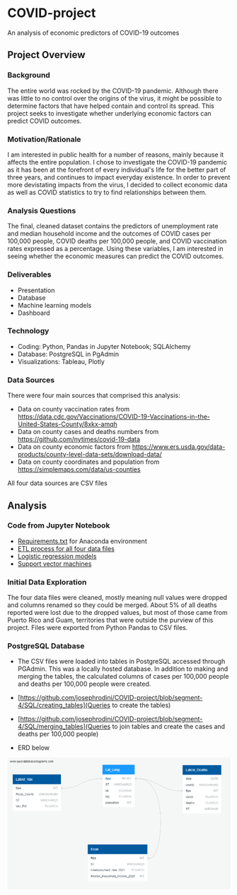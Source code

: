 # COVID-project

An analysis of economic predictors of COVID-19 outcomes

## Project Overview

### Background

The entire world was rocked by the COVID-19 pandemic. Although there was little to no control over the origins of the virus, it might be possible to determine factors that have helped contain and control its spread. This project seeks to investigate whether underlying economic factors can predict COVID outcomes.

### Motivation/Rationale

I am interested in public health for a number of reasons, mainly because it affects the entire population. I chose to investigate the COVID-19 pandemic as it has been at the forefront of every individual's life for the better part of three years, and continues to impact everyday existence. In order to prevent more devistating impacts from the virus, I decided to collect economic data as well as COVID statistics to try to find relationships between them. 

### Analysis Questions

The final, cleaned dataset contains the predictors of unemployment rate and median household income and the outcomes of COVID cases per 100,000 people, COVID deaths per 100,000 people, and COVID vaccination rates expressed as a percentage. Using these variables, I am interested in seeing whether the economic measures can predict the COVID outcomes.


### Deliverables

- Presentation
- Database
- Machine learning models
- Dashboard


### Technology

- Coding: Python, Pandas in Jupyter Notebook; SQLAlchemy
- Database: PostgreSQL in PgAdmin
- Visualizations: Tableau, Plotly


### Data Sources

There were four main sources that comprised this analysis:

- Data on county vaccination rates from https://data.cdc.gov/Vaccinations/COVID-19-Vaccinations-in-the-United-States-County/8xkx-amqh
- Data on county cases and deaths numbers from https://github.com/nytimes/covid-19-data
- Data on county economic factors from https://www.ers.usda.gov/data-products/county-level-data-sets/download-data/
- Data on county coordinates and population from https://simplemaps.com/data/us-counties

All four data sources are CSV files


## Analysis

### Code from Jupyter Notebook

- [Requirements.txt](https://github.com/josephrodini/COVID-project/blob/main/requirements.txt) for Anaconda environment
- [ETL process for all four data files](https://github.com/josephrodini/COVID-project/blob/main/ETL/COVID_data_cleaning.ipynb)
- [Logistic regression models](https://github.com/josephrodini/COVID-project/blob/main/Machine_Learning/Logistic_Regression.ipynb)
- [Support vector machines](https://github.com/josephrodini/COVID-project/blob/main/Machine_Learning/SVM.ipynb)


### Initial Data Exploration

The four data files were cleaned, mostly meaning null values were dropped and columns renamed so they could be merged. About 5% of all deaths reported were lost due to the dropped values, but most of those came from Puerto Rico and Guam, territories that were outside the purview of this project. Files were exported from Python Pandas to CSV files.

### PostgreSQL Database

- The CSV files were loaded into tables in PostgreSQL accessed through PGAdmin. This was a locally hosted database. In addition to making and merging the tables, the calculated columns of cases per 100,000 people and deaths per 100,000 people were created.

- [https://github.com/josephrodini/COVID-project/blob/segment-4/SQL/creating_tables](Queries to create the tables)

- [https://github.com/josephrodini/COVID-project/blob/segment-4/SQL/merging_tables](Queries to join tables and create the cases and deaths per 100,000 people)

- ERD below

![ERD](https://github.com/josephrodini/COVID-project/blob/main/Images/COVID-projectDBD.PNG?raw=true)




